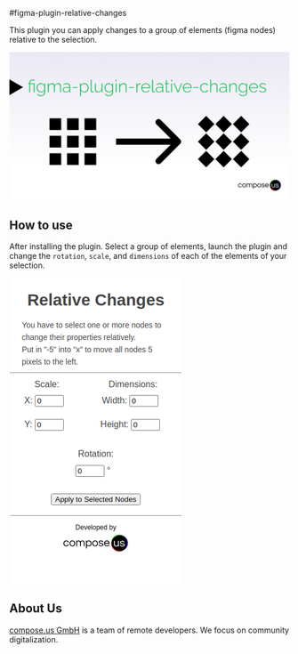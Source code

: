 #figma-plugin-relative-changes

This plugin you can apply changes to a group of elements (figma nodes) relative to the selection.

![figma-plugin-relative-changes-hero](assets/figma-plugin-relative-changes-hero.png)

## How to use

After installing the plugin. Select a group of elements, launch the plugin and change the `rotation`, `scale`, and
`dimensions` of each of the elements of your selection.

![figma-plugin-relative-change-screenshot](assets/screencapture.png)

## About Us

[compose.us GmbH](https://compose.us) is a team of remote developers. We focus on community digitalization.
